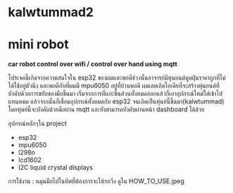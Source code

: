 # kalwtummad2
# mini robot
**car robot control over wifi / control over hand using mqtt**

โปรเจคนี้เกิดจากความสนใจใน esp32 ของผมและพอดีช่วงนั้นอาจารย์มีหุ่นยนต์ดูดฝุ่นราคาถูกที่ไม่ได้ใช้อยู่ตัวนึง และพอดีกับที่ผมมี mpu6050 อยู่ที่บ้านพอดี ผมเลยเกิดไอเดียที่จะสร้างหุ่นยนต์ที่บังคับด้วยการขยับของมือขึ้นมา
เริ่มจากการที่แกะชิ้นส่วนทั้งหมดออกแล้วก็เอาอุปกรณ์ใหม่ใส่เข้าไปแทนหมด แล้วจากนั้นก็เชื่อมอุปกรณ์ทั้งหมดกับ esp32 จนเกิดเป็นหุ่นย์นี้ขึ้นมา(kalwtummad) โดยหุ่นย์นี้จะบังคับด้วยมือผ่าน mqtt และยังสามารถบังคับผ่านหน้า dashboard ได้ด้วย

อุปกรณ์หลักๆใน project
  - esp32
  - mpu6050
  - l298n
  - lcd1602
  - I2C liquid crystal displays

การใช้งาน : หมุนมือไปในทิศที่ต้องการจะให้รถวิ่ง ดูใน HOW_TO_USE.jpeg
